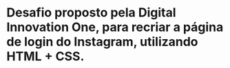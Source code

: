 # Desafio proposto pela Digital Innovation One, para recriar a página de login do Instagram, utilizando HTML + CSS.